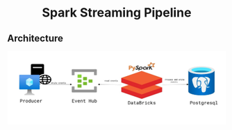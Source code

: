 <h1 align="center">
    Spark Streaming Pipeline
</h1>

## Architecture

![Images](https://github.com/ratna-workspace/DE_ETL_Usecasess/blob/main/Databricks_Usecases/Spark_Streaming_Event_hub/Images/architecture.JPG)

